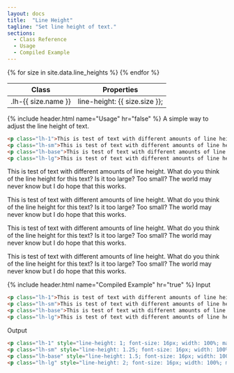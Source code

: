 ```yaml
---
layout: docs
title:  "Line Height"
tagline: "Set line height of text."
sections:
  - Class Reference
  - Usage
  - Compiled Example
---
```

<a class="anchor" name="class-reference"></a>
<div class="table-utilities">
  <table class="table">
    <thead>
      <tr>
        <th>Class</th>
        <th>Properties</th>
      </tr>
    </thead>
    <tbody>
      {% for size in site.data.line_heights %}
        <tr><td class="class">.lh-{{ size.name }}</td><td class="css">line-height: {{ size.size }};</td></tr>
      {% endfor %}
    </tbody>
  </table>
</div>

{% include header.html name="Usage" hr="false" %}
A simple way to adjust the line height of text.
```html
<p class="lh-1">This is test of text with different amounts of line height. What do you think of the line height for this text? Is it too large? Too small? The world may never know but I do hope that this works.</p>
<p class="lh-sm">This is test of text with different amounts of line height. What do you think of the line height for this text? Is it too large? Too small? The world may never know but I do hope that this works.</p>
<p class="lh-base">This is test of text with different amounts of line height. What do you think of the line height for this text? Is it too large? Too small? The world may never know but I do hope that this works.</p>
<p class="lh-lg">This is test of text with different amounts of line height. What do you think of the line height for this text? Is it too large? Too small? The world may never know but I do hope that this works.</p>
```

<p class="lh-1">This is test of text with different amounts of line height. What do you think of the line height for this text? Is it too large? Too small? The world may never know but I do hope that this works.</p>
<p class="lh-sm">This is test of text with different amounts of line height. What do you think of the line height for this text? Is it too large? Too small? The world may never know but I do hope that this works.</p>
<p class="lh-base">This is test of text with different amounts of line height. What do you think of the line height for this text? Is it too large? Too small? The world may never know but I do hope that this works.</p>
<p class="lh-lg">This is test of text with different amounts of line height. What do you think of the line height for this text? Is it too large? Too small? The world may never know but I do hope that this works.</p>

{% include header.html name="Compiled Example" hr="true" %}
<span class="badge rounded-pill badge-input">Input</span>
```html
<p class="lh-1">This is test of text with different amounts of line height. What do you think of the line height for this text? Is it too large? Too small? The world may never know but I do hope that this works.</p>
<p class="lh-sm">This is test of text with different amounts of line height. What do you think of the line height for this text? Is it too large? Too small? The world may never know but I do hope that this works.</p>
<p class="lh-base">This is test of text with different amounts of line height. What do you think of the line height for this text? Is it too large? Too small? The world may never know but I do hope that this works.</p>
<p class="lh-lg">This is test of text with different amounts of line height. What do you think of the line height for this text? Is it too large? Too small? The world may never know but I do hope that this works.</p>
```

<span class="badge rounded-pill badge-output">Output</span>
```html
<p class="lh-1" style="line-height: 1; font-size: 16px; width: 100%; margin: 0;" align="left">This is test of text with different amounts of line height. What do you think of the line height for this text? Is it too large? Too small? The world may never know but I do hope that this works.</p>
<p class="lh-sm" style="line-height: 1.25; font-size: 16px; width: 100%; margin: 0;" align="left">This is test of text with different amounts of line height. What do you think of the line height for this text? Is it too large? Too small? The world may never know but I do hope that this works.</p>
<p class="lh-base" style="line-height: 1.5; font-size: 16px; width: 100%; margin: 0;" align="left">This is test of text with different amounts of line height. What do you think of the line height for this text? Is it too large? Too small? The world may never know but I do hope that this works.</p>
<p class="lh-lg" style="line-height: 2; font-size: 16px; width: 100%; margin: 0;" align="left">This is test of text with different amounts of line height. What do you think of the line height for this text? Is it too large? Too small? The world may never know but I do hope that this works.</p>
```
